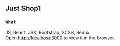 ## Just Shop1

### `What`

JS, React, JSX, Bootstrap, SCSS, Redux. <br />
Open [http://localhost:3000](http://localhost:3000) to view it in the browser.
